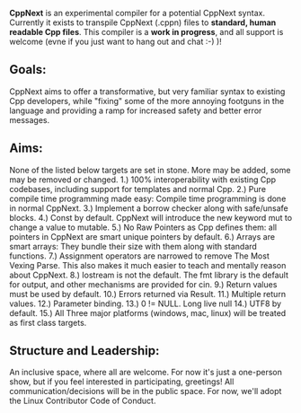 **CppNext** is an experimental compiler for a potential CppNext syntax.  Currently it exists to transpile CppNext (.cppn) files to **standard, human readable Cpp files**. This compiler is a **work in progress**, and all support is welcome (evne if you just want to hang out and chat :-) )!

## Goals: 
CppNext aims to offer a transformative, but very familiar syntax to existing Cpp developers, while "fixing" some of the more annoying footguns in the language and providing a ramp for increased safety and better error messages.

## Aims:
None of the listed below targets are set in stone.  More may be added, some may be removed or changed.
1.) 100% interoperability with existing Cpp codebases, including support for templates and normal Cpp.
2.) Pure compile time programming made easy:  Compile time programming is done in normal CppNext.
3.) Implement a borrow checker along with safe/unsafe blocks.
4.) Const by default.  CppNext will introduce the new keyword mut to change a value to mutable.
5.) No Raw Pointers as Cpp defines them: all pointers in CppNext are smart unique pointers by default.
6.) Arrays are smart arrays: They bundle their size with them along with standard functions.
7.) Assignment operators are narrowed to remove The Most Vexing Parse.  This also makes it much easier to teach and mentally reason about CppNext.
8.) Iostream is not the default.  The fmt library is the default for output, and other mechanisms are provided for cin.
9.) Return values must be used by default.
10.) Errors returned via Result.
11.) Multiple return values.
12.) Parameter binding.
13.) 0 != NULL.  Long live null
14.) UTF8 by default.
15.) All Three major platforms (windows, mac, linux) will be treated as first class targets.

## Structure and Leadership:
An inclusive space, where all are welcome.  For now it's just a one-person show, but if you feel interested in participating, greetings!  All communication/decisions will be in the public space.  For now, we'll adopt the Linux Contributor Code of Conduct.
